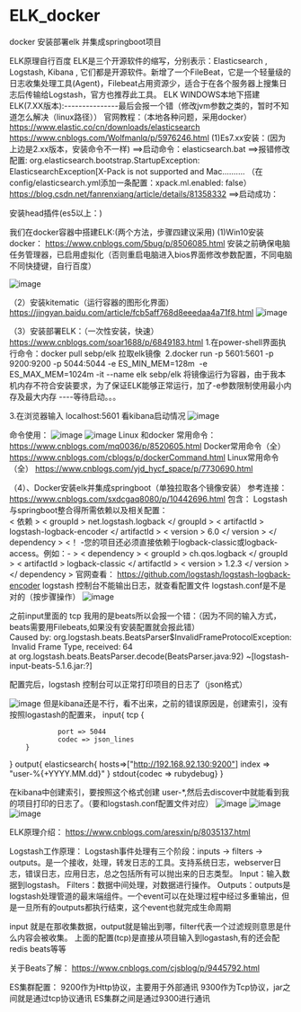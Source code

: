 # ELK_docker
docker 安装部署elk  并集成springboot项目


ELK原理自行百度
ELK是三个开源软件的缩写，分别表示：Elasticsearch , Logstash, Kibana , 它们都是开源软件。新增了一个FileBeat，它是一个轻量级的日志收集处理工具(Agent)，Filebeat占用资源少，适合于在各个服务器上搜集日志后传输给Logstash，官方也推荐此工具。
ELK
WINDOWS本地下搭建ELK(7.XX版本):---------------最后会报一个错（修改jvm参数之类的，暂时不知道怎么解决（linux路径））
官网教程：（本地各种问题，采用docker）
https://www.elastic.co/cn/downloads/elasticsearch
https://www.cnblogs.com/Wolfmanlq/p/5976246.html
(1)Es7.xx安装：(因为上边是2.xx版本，安装命令不一样)
==>启动命令：elasticsearch.bat
==>报错修改配置:
org.elasticsearch.bootstrap.StartupException: ElasticsearchException[X-Pack is not supported and Mac..........
（在config/elasticsearch.yml添加一条配置：xpack.ml.enabled: false）
https://blog.csdn.net/fanrenxiang/article/details/81358332
==>启动成功：


安装head插件(es5以上：)


我们在docker容器中搭建ELK:(两个方法，步骤四建议采用)
(1)Win10安装docker：
https://www.cnblogs.com/5bug/p/8506085.html
安装之前确保电脑任务管理器，已启用虚拟化（否则重启电脑进入bios界面修改参数配置，不同电脑不同快捷键，自行百度）

![image](https://github.com/17661977890/ELK_docker/blob/master/image/%E5%9B%BE%E7%89%871.png)

（2）安装kitematic（运行容器的图形化界面）
https://jingyan.baidu.com/article/fcb5aff768d8eeedaa4a71f8.html
![image](https://github.com/17661977890/ELK_docker/blob/master/image/%E5%9B%BE%E7%89%872.png)


（3）安装部署ELK：（一次性安装，快速）
https://www.cnblogs.com/soar1688/p/6849183.html
1.在power-shell界面执行命令：docker pull sebp/elk 拉取elk镜像  
2.docker run -p 5601:5601 -p 9200:9200 -p 5044:5044 -e ES_MIN_MEM=128m  -e ES_MAX_MEM=1024m -it --name elk sebp/elk 将镜像运行为容器，由于我本机内存不符合安装要求，为了保证ELK能够正常运行，加了-e参数限制使用最小内存及最大内存 ----等待启动。。。

3.在浏览器输入 localhost:5601  看kibana启动情况
![image](https://github.com/17661977890/ELK_docker/blob/master/image/%E5%9B%BE%E7%89%873.png)

 
 命令使用：
 ![image](https://github.com/17661977890/ELK_docker/blob/master/image/%E5%9B%BE%E7%89%874.png)
 ![image](https://github.com/17661977890/ELK_docker/blob/master/image/%E5%9B%BE%E7%89%875.png)
Linux 和docker 常用命令：
https://www.cnblogs.com/mq0036/p/8520605.html
Docker常用命令（全）
https://www.cnblogs.com/cblogs/p/dockerCommand.html
Linux常用命令（全）
https://www.cnblogs.com/yjd_hycf_space/p/7730690.html

（4）、Docker安装elk并集成springboot（单独拉取各个镜像安装）
参考连接：https://www.cnblogs.com/sxdcgaq8080/p/10442696.html
包含：
Logstash与springboot整合得所需依赖以及相关配置：	
< 依赖 >
    < groupId > net.logstash.logback </ groupId >
    < artifactId > logstash-logback-encoder </ artifactId >
    < version > 6.0 </ version >
</ dependency >
 <！ -您的项目还必须直接依赖于logback-classic或logback-access。例如：- > 
< dependency >
    < groupId > ch.qos.logback </ groupId >
    < artifactId > logback-classic </ artifactId >
    < version > 1.2.3 </ version >
</ dependency >
官网查看：
https://github.com/logstash/logstash-logback-encoder
logstash 控制台不能输出日志，就查看配置文件 logstash.conf是不是对的（按步骤操作）
![image](https://github.com/17661977890/ELK_docker/blob/master/image/%E5%9B%BE%E7%89%876.png)

之前input里面的  tcp  我用的是beats所以会报一个错：（因为不同的输入方式，beats需要用Filebeats,如果没有安装配置就会报此错）
Caused by: org.logstash.beats.BeatsParser$InvalidFrameProtocolException: Invalid Frame Type, received: 64
at org.logstash.beats.BeatsParser.decode(BeatsParser.java:92) ~[logstash-input-beats-5.1.6.jar:?]

配置完后，logstash 控制台可以正常打印项目的日志了（json格式）

![image](https://github.com/17661977890/ELK_docker/blob/master/image/%E5%9B%BE%E7%89%877.png)
但是kibana还是不行，看不出来，之前的错误原因是，创建索引，没有按照logastash的配置来，
input{
        tcp {

                port => 5044
                codec => json_lines
        }
}
output{
        elasticsearch{
                hosts=>["http://192.168.92.130:9200"]
                index => "user-%{+YYYY.MM.dd}"
                }
        stdout{codec => rubydebug}
}

在kibana中创建索引，要按照这个格式创建  user-*,然后去discover中就能看到我的项目打印的日志了。（要和logstash.conf配置文件对应）
![image](https://github.com/17661977890/ELK_docker/blob/master/image/%E5%9B%BE%E7%89%878.png)
![image](https://github.com/17661977890/ELK_docker/blob/master/image/%E5%9B%BE%E7%89%879.png)
![image](https://github.com/17661977890/ELK_docker/blob/master/image/%E5%9B%BE%E7%89%880.png)





ELK原理介绍：
https://www.cnblogs.com/aresxin/p/8035137.html


Logstash工作原理：
Logstash事件处理有三个阶段：inputs → filters → outputs。是一个接收，处理，转发日志的工具。支持系统日志，webserver日志，错误日志，应用日志，总之包括所有可以抛出来的日志类型。
Input：输入数据到logstash。
Filters：数据中间处理，对数据进行操作。
Outputs：outputs是logstash处理管道的最末端组件。一个event可以在处理过程中经过多重输出，但是一旦所有的outputs都执行结束，这个event也就完成生命周期

input 就是在那收集数据，output就是输出到哪，filter代表一个过滤规则意思是什么内容会被收集。
上面的配置(tcp)是直接从项目输入到logastash,有的还会配redis beats等等



关于Beats了解：
https://www.cnblogs.com/cjsblog/p/9445792.html





ES集群配置：
9200作为Http协议，主要用于外部通讯
9300作为Tcp协议，jar之间就是通过tcp协议通讯
ES集群之间是通过9300进行通讯

